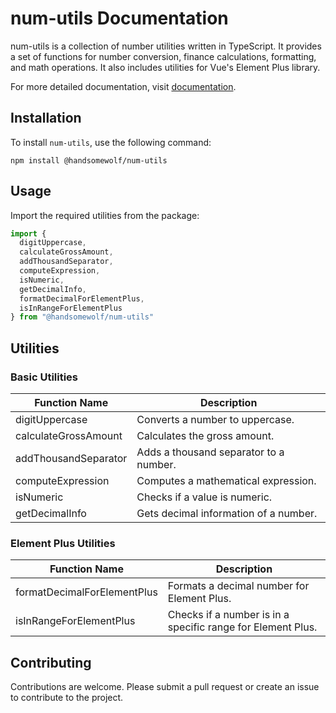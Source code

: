 # num-utils Documentation

num-utils is a collection of number utilities written in TypeScript. It provides a set of functions for number conversion, finance calculations, formatting, and math operations. It also includes utilities for Vue's Element Plus library.

For more detailed documentation, visit [documentation](https://handsomewolf.github.io/num-utils/).



## Installation

To install `num-utils`, use the following command:

```command
npm install @handsomewolf/num-utils
```

## Usage

Import the required utilities from the package:

```TypeScript
import {
  digitUppercase,
  calculateGrossAmount,
  addThousandSeparator,
  computeExpression,
  isNumeric,
  getDecimalInfo,
  formatDecimalForElementPlus,
  isInRangeForElementPlus
} from "@handsomewolf/num-utils"

```
## Utilities
### Basic Utilities

| Function Name | Description |
| --- | --- |
| digitUppercase | Converts a number to uppercase. |
| calculateGrossAmount | Calculates the gross amount. |
| addThousandSeparator | Adds a thousand separator to a number. |
| computeExpression | Computes a mathematical expression. |
| isNumeric | Checks if a value is numeric. |
| getDecimalInfo | Gets decimal information of a number. |

### Element Plus Utilities

| Function Name | Description |
| --- | --- |
| formatDecimalForElementPlus | Formats a decimal number for Element Plus. |
| isInRangeForElementPlus | Checks if a number is in a specific range for Element Plus. |


## Contributing

Contributions are welcome. Please submit a pull request or create an issue to contribute to the project.
